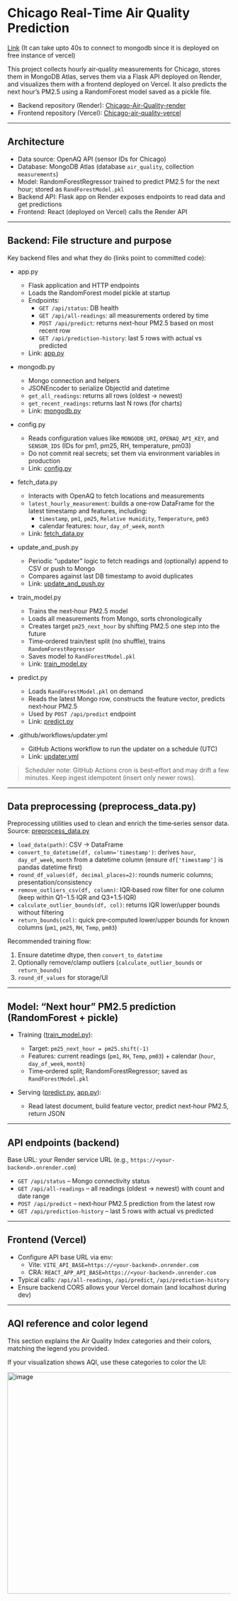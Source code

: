 # Chicago Real‑Time Air Quality Prediction
[Link](https://chicagoairqualityprediction.vercel.app/)
(It can take upto 40s to connect to mongodb since it is deployed on free instance of vercel)

This project collects hourly air‑quality measurements for Chicago, stores them in MongoDB Atlas, serves them via a Flask API deployed on Render, and visualizes them with a frontend deployed on Vercel. It also predicts the next hour’s PM2.5 using a RandomForest model saved as a pickle file.

- Backend repository (Render): [Chicago-Air-Quality-render](https://github.com/Tilak2203/Chicago-Air-Quality-render)
- Frontend repository (Vercel): [Chicago-air-quality-vercel](https://github.com/Tilak2203/Chicago-air-quality-vercel)

---

## Architecture

- Data source: OpenAQ API (sensor IDs for Chicago)
- Database: MongoDB Atlas (database `air_quality`, collection `measurements`)
- Model: RandomForestRegressor trained to predict PM2.5 for the next hour; stored as `RandForestModel.pkl`
- Backend API: Flask app on Render exposes endpoints to read data and get predictions
- Frontend: React (deployed on Vercel) calls the Render API

---

## Backend: File structure and purpose

Key backend files and what they do (links point to committed code):

- app.py  
  - Flask application and HTTP endpoints  
  - Loads the RandomForest model pickle at startup  
  - Endpoints:
    - `GET /api/status`: DB health
    - `GET /api/all-readings`: all measurements ordered by time
    - `POST /api/predict`: returns next-hour PM2.5 based on most recent row
    - `GET /api/prediction-history`: last 5 rows with actual vs predicted  
  - Link: [app.py](https://github.com/Tilak2203/Chicago-Air-Quality-render/blob/95bab1e14750050d54db8b6ddd81b46942d2417d/app.py#L1-L119)

- mongodb.py  
  - Mongo connection and helpers  
  - JSONEncoder to serialize ObjectId and datetime  
  - `get_all_readings`: returns all rows (oldest → newest)  
  - `get_recent_readings`: returns last N rows (for charts)  
  - Link: [mongodb.py](https://github.com/Tilak2203/Chicago-Air-Quality-render/blob/95bab1e14750050d54db8b6ddd81b46942d2417d/mongodb.py#L1-L115)

- config.py  
  - Reads configuration values like `MONGODB_URI`, `OPENAQ_API_KEY`, and `SENSOR_IDS` (IDs for pm1, pm25, RH, temperature, pm03)  
  - Do not commit real secrets; set them via environment variables in production  
  - Link: [config.py](https://github.com/Tilak2203/Chicago-Air-Quality-render/blob/95bab1e14750050d54db8b6ddd81b46942d2417d/config.py#L1-L34)

- fetch_data.py  
  - Interacts with OpenAQ to fetch locations and measurements  
  - `latest_hourly_measurement`: builds a one‑row DataFrame for the latest timestamp and features, including:
    - `timestamp`, `pm1`, `pm25`, `Relative Humidity`, `Temperature`, `pm03`
    - calendar features: `hour`, `day_of_week`, `month`  
  - Link: [fetch_data.py](https://github.com/Tilak2203/Chicago-Air-Quality-render/blob/95bab1e14750050d54db8b6ddd81b46942d2417d/fetch_data.py#L1-L103)

- update_and_push.py  
  - Periodic “updater” logic to fetch readings and (optionally) append to CSV or push to Mongo  
  - Compares against last DB timestamp to avoid duplicates  
  - Link: [update_and_push.py](https://github.com/Tilak2203/Chicago-Air-Quality-render/blob/95bab1e14750050d54db8b6ddd81b46942d2417d/update_and_push.py#L1-L120)

- train_model.py  
  - Trains the next‑hour PM2.5 model
  - Loads all measurements from Mongo, sorts chronologically
  - Creates target `pm25_next_hour` by shifting PM2.5 one step into the future
  - Time‑ordered train/test split (no shuffle), trains `RandomForestRegressor`
  - Saves model to `RandForestModel.pkl`  
  - Link: [train_model.py](https://github.com/Tilak2203/Chicago-Air-Quality-render/blob/95bab1e14750050d54db8b6ddd81b46942d2417d/train_model.py#L1-L96)

- predict.py  
  - Loads `RandForestModel.pkl` on demand
  - Reads the latest Mongo row, constructs the feature vector, predicts next‑hour PM2.5  
  - Used by `POST /api/predict` endpoint  
  - Link: [predict.py](https://github.com/Tilak2203/Chicago-Air-Quality-render/blob/95bab1e14750050d54db8b6ddd81b46942d2417d/predict.py#L1-L73)

- .github/workflows/updater.yml  
  - GitHub Actions workflow to run the updater on a schedule (UTC)  
  - Link: [updater.yml](https://github.com/Tilak2203/Chicago-Air-Quality-render/blob/95bab1e14750050d54db8b6ddd81b46942d2417d/.github/workflows/updater.yml#L1-L36)

> Scheduler note: GitHub Actions cron is best‑effort and may drift a few minutes. Keep ingest idempotent (insert only newer rows).

---

## Data preprocessing (preprocess_data.py)

Preprocessing utilities used to clean and enrich the time‑series sensor data.  
Source: [preprocess_data.py](https://github.com/Tilak2203/Chicago-Air-Quality-render/blob/95bab1e14750050d54db8b6ddd81b46942d2417d/preprocess_data.py#L1-L81)

- `load_data(path)`: CSV → DataFrame
- `convert_to_datetime(df, column='timestamp')`: derives `hour`, `day_of_week`, `month` from a datetime column (ensure `df['timestamp']` is pandas datetime first)
- `round_df_values(df, decimal_places=2)`: rounds numeric columns; presentation/consistency
- `remove_outliers_csv(df, column)`: IQR‑based row filter for one column (keep within Q1−1.5·IQR and Q3+1.5·IQR)
- `calculate_outlier_bounds(df, col)`: returns IQR lower/upper bounds without filtering
- `return_bounds(col)`: quick pre‑computed lower/upper bounds for known columns (`pm1`, `pm25`, `RH`, `Temp`, `pm03`)

Recommended training flow:
1) Ensure datetime dtype, then `convert_to_datetime`  
2) Optionally remove/clamp outliers (`calculate_outlier_bounds` or `return_bounds`)  
3) `round_df_values` for storage/UI

---

## Model: “Next hour” PM2.5 prediction (RandomForest + pickle)

- Training ([train_model.py](https://github.com/Tilak2203/Chicago-Air-Quality-render/blob/95bab1e14750050d54db8b6ddd81b46942d2417d/train_model.py#L1-L96)):
  - Target: `pm25_next_hour = pm25.shift(-1)`
  - Features: current readings (`pm1`, `RH`, `Temp`, `pm03`) + calendar (`hour`, `day_of_week`, `month`)
  - Time‑ordered split; RandomForestRegressor; saved as `RandForestModel.pkl`

- Serving ([predict.py](https://github.com/Tilak2203/Chicago-Air-Quality-render/blob/95bab1e14750050d54db8b6ddd81b46942d2417d/predict.py#L1-L73), [app.py](https://github.com/Tilak2203/Chicago-Air-Quality-render/blob/95bab1e14750050d54db8b6ddd81b46942d2417d/app.py#L1-L119)):
  - Read latest document, build feature vector, predict next‑hour PM2.5, return JSON

---

## API endpoints (backend)

Base URL: your Render service URL (e.g., `https://<your-backend>.onrender.com`)

- `GET /api/status` – Mongo connectivity status  
- `GET /api/all-readings` – all readings (oldest → newest) with count and date range  
- `POST /api/predict` – next‑hour PM2.5 prediction from the latest row  
- `GET /api/prediction-history` – last 5 rows with actual vs predicted

---

## Frontend (Vercel)

- Configure API base URL via env:
  - Vite: `VITE_API_BASE=https://<your-backend>.onrender.com`
  - CRA: `REACT_APP_API_BASE=https://<your-backend>.onrender.com`
- Typical calls: `/api/all-readings`, `/api/predict`, `/api/prediction-history`
- Ensure backend CORS allows your Vercel domain (and localhost during dev)

---

## AQI reference and color legend

This section explains the Air Quality Index categories and their colors, matching the legend you provided.

If your visualization shows AQI, use these categories to color the UI:

<img width="588" height="500" alt="image" src="https://github.com/user-attachments/assets/557dda2d-9a96-453e-bcc9-384cc7bb85d4" />
